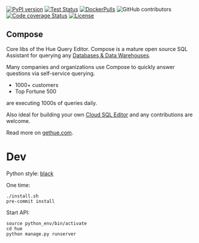 [![PyPI version](https://badge.fury.io/py/hue.svg)](https://badge.fury.io/py/hue)
[![Test Status](https://github.com/gethue/compose/workflows/Python%20CI/badge.svg?branch=master)](https://github.com/gethue/compose/actions?query=workflow%3ATest)
[![DockerPulls](https://img.shields.io/docker/pulls/gethue/hue.svg)](https://registry.hub.docker.com/u/gethue/hue/)
![GitHub contributors](https://img.shields.io/github/contributors-anon/cloudera/hue.svg)
[![Code coverage Status](https://codecov.io/gh/gethue/compose/branch/master/graph/badge.svg)](https://codecov.io/gh/gethue/compose)
[![License](https://img.shields.io/github/license/mashape/apistatus.svg)](https://pypi.org/project/hue/)

Compose
-------

Core libs of the Hue Query Editor. Compose is a mature open source SQL Assistant for querying any [Databases & Data Warehouses](https://docs.gethue.com/administrator/configuration/connectors/).

Many companies and organizations use Compose to quickly answer questions via self-service querying.

* 1000+ customers
* Top Fortune 500

are executing 1000s of queries daily.

Also ideal for building your own [Cloud SQL Editor](https://docs.gethue.com/developer/components/) and any contributions are welcome.

Read more on [gethue.com](http://gethue.com).


# Dev

Python style: [black](https://github.com/psf/black)

One time:

    ./install.sh
    pre-commit install

Start API:

    source python_env/bin/activate
    cd hue
    python manage.py runserver
